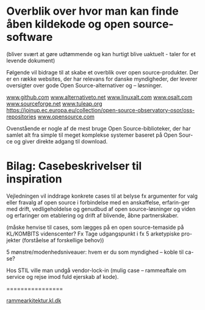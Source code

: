 # Overblik over hvor man kan finde åben kildekode og open source-software

(bliver svært at gøre udtømmende og kan hurtigt blive uaktuelt - taler for et levende dokument)

Følgende vil bidrage til at skabe et overblik over open source-produkter. Der er en række websites, der har relevans for danske myndigheder, der leverer oversigter over gode Open Source-alternativer og – løsninger. 

www.github.com
www.alternativeto.net
www.linuxalt.com
www.osalt.com
www.sourceforge.net
www.tuleap.org
https://joinup.ec.europa.eu/collection/open-source-observatory-osor/oss-repositories
www.opensource.com

Ovenstående er nogle af de mest bruge Open Source-biblioteker, der har samlet alt fra simple til meget komplekse systemer baseret på Open Sour-ce og giver direkte adgang til download.

# Bilag: Casebeskrivelser til inspiration

Vejledningen vil inddrage konkrete cases til at belyse fx argumenter for valg eller fravalg af open source i forbindelse med en anskaffelse, erfarin-ger med drift, vedligeholdelse og genudbud af open source-løsninger og viden og erfaringer om etablering og drift af blivende, åbne partnerskaber.

(måske henvise til cases, som lægges på en open source-temaside på KL/KOMBITS videnscenter? Fx Tage udgangspunkt i fx 5 arketypiske pro-jekter (forståelse af forskellige behov))

5 mønstre/modenhedsniveauer: hvem er du som myndighed – koble til ca-se?

Hos STIL ville man undgå vendor-lock-in (mulig case – rammeaftale om service og rejse imod fuld ejerskab af kode). 

================

[rammearkitektur.kl.dk](rammearkitektur.kl.dk)
